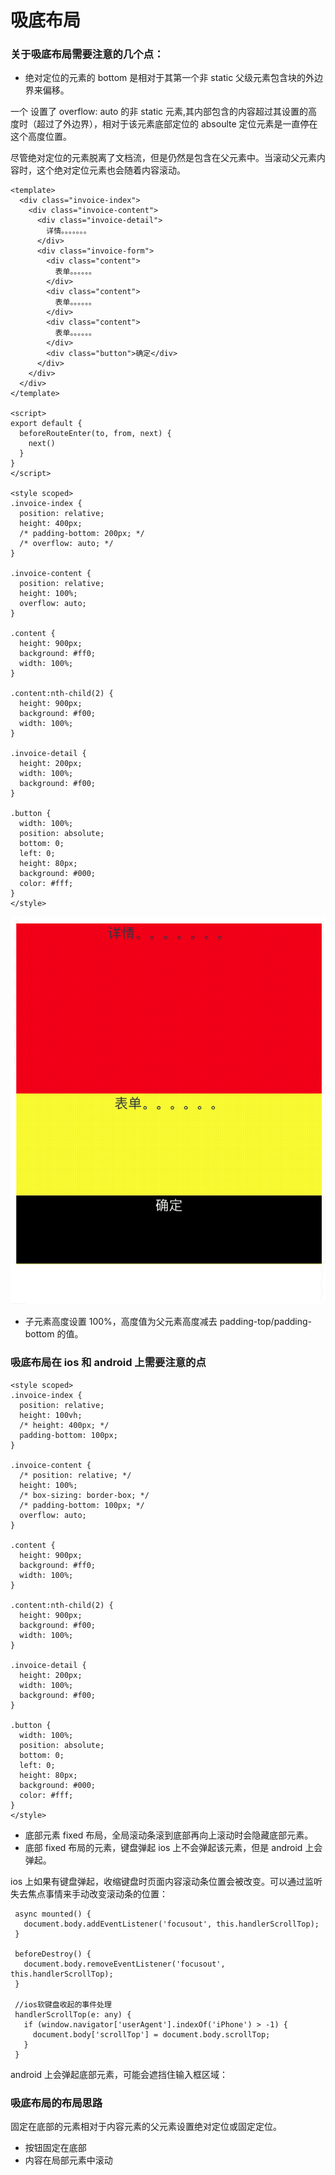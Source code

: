 # 吸底布局

### 关于吸底布局需要注意的几个点：

- 绝对定位的元素的 bottom 是相对于其第一个非 static 父级元素包含块的外边界来偏移。

一个 设置了 overflow: auto 的非 static 元素,其内部包含的内容超过其设置的高度时（超过了外边界），相对于该元素底部定位的 absoulte 定位元素是一直停在这个高度位置。

尽管绝对定位的元素脱离了文档流，但是仍然是包含在父元素中。当滚动父元素内容时，这个绝对定位元素也会随着内容滚动。

```vue
<template>
  <div class="invoice-index">
    <div class="invoice-content">
      <div class="invoice-detail">
        详情。。。。。。。
      </div>
      <div class="invoice-form">
        <div class="content">
          表单。。。。。。
        </div>
        <div class="content">
          表单。。。。。。
        </div>
        <div class="content">
          表单。。。。。。
        </div>
        <div class="button">确定</div>
      </div>
    </div>
  </div>
</template>

<script>
export default {
  beforeRouteEnter(to, from, next) {
    next()
  }
}
</script>

<style scoped>
.invoice-index {
  position: relative;
  height: 400px;
  /* padding-bottom: 200px; */
  /* overflow: auto; */
}

.invoice-content {
  position: relative;
  height: 100%;
  overflow: auto;
}

.content {
  height: 900px;
  background: #ff0;
  width: 100%;
}

.content:nth-child(2) {
  height: 900px;
  background: #f00;
  width: 100%;
}

.invoice-detail {
  height: 200px;
  width: 100%;
  background: #f00;
}

.button {
  width: 100%;
  position: absolute;
  bottom: 0;
  left: 0;
  height: 80px;
  background: #000;
  color: #fff;
}
</style>
```

![bottom](./bottom.gif)

- 子元素高度设置 100%，高度值为父元素高度减去 padding-top/padding-bottom 的值。

### 吸底布局在 ios 和 android 上需要注意的点

```vue
<style scoped>
.invoice-index {
  position: relative;
  height: 100vh;
  /* height: 400px; */
  padding-bottom: 100px;
}

.invoice-content {
  /* position: relative; */
  height: 100%;
  /* box-sizing: border-box; */
  /* padding-bottom: 100px; */
  overflow: auto;
}

.content {
  height: 900px;
  background: #ff0;
  width: 100%;
}

.content:nth-child(2) {
  height: 900px;
  background: #f00;
  width: 100%;
}

.invoice-detail {
  height: 200px;
  width: 100%;
  background: #f00;
}

.button {
  width: 100%;
  position: absolute;
  bottom: 0;
  left: 0;
  height: 80px;
  background: #000;
  color: #fff;
}
</style>
```

- 底部元素 fixed 布局，全局滚动条滚到底部再向上滚动时会隐藏底部元素。
- 底部 fixed 布局的元素，键盘弹起 ios 上不会弹起该元素，但是 android 上会弹起。

ios 上如果有键盘弹起，收缩键盘时页面内容滚动条位置会被改变。可以通过监听失去焦点事情来手动改变滚动条的位置：

```
 async mounted() {
   document.body.addEventListener('focusout', this.handlerScrollTop);
 }

 beforeDestroy() {
   document.body.removeEventListener('focusout', this.handlerScrollTop);
 }

 //ios软键盘收起的事件处理
 handlerScrollTop(e: any) {
   if (window.navigator['userAgent'].indexOf('iPhone') > -1) {
     document.body['scrollTop'] = document.body.scrollTop;
   }
 }
```

android 上会弹起底部元素，可能会遮挡住输入框区域：

### 吸底布局的布局思路

固定在底部的元素相对于内容元素的父元素设置绝对定位或固定定位。

- 按钮固定在底部
- 内容在局部元素中滚动
